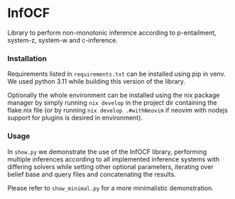 # InfOCF

Library to perform non-monotonic inference according to p-entailment, system-z, system-w and c-inference.

### Installation

Requirements listed in `requirements.txt` can be installed using pip in venv. We used python 3.11 while building this version of the library.

Optionally the whole environment can be installed using the nix package manager by simply running `nix develop` in the project dir containing the flake.nix file (or by running `nix develop .#withNeovim` if neovim with nodejs support for plugins is desired in environment).


### Usage

In `show.py` we demonstrate the use of the InfOCF library, performing multiple inferences according to all implemented inference systems with differing solvers while setting other optional parameters,
iterating over belief base and query files and concatenating the results.

Please refer to `show_minimal.py` for a more minimalistic demonstration.
